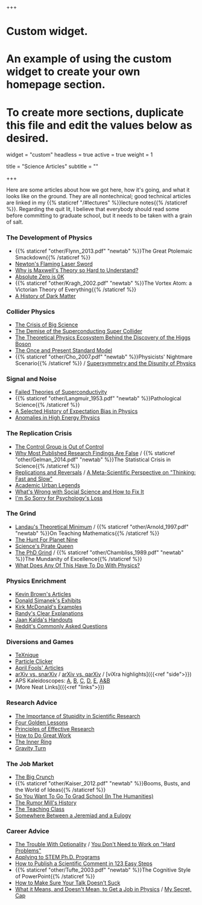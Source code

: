 +++
# Custom widget.
# An example of using the custom widget to create your own homepage section.
# To create more sections, duplicate this file and edit the values below as desired.
widget = "custom"
headless = true
active = true
weight = 1

title = "Science Articles"
subtitle = ""

+++

Here are some articles about how we got here, how it's going, and what it looks like on the ground. They are all nontechnical; good technical articles are linked in my {{% staticref "/#lectures" %}}lecture notes{{% /staticref %}}. Regarding the quit lit, I believe that everybody should read some before committing to graduate school, but it needs to be taken with a grain of salt.

### The Development of Physics
- {{% staticref "other/Flynn_2013.pdf" "newtab" %}}The Great Ptolemaic Smackdown{{% /staticref %}}
- [Newton's Flaming Laser Sword](https://philosophynow.org/issues/46/Newtons_Flaming_Laser_Sword)
- [Why is Maxwell's Theory so Hard to Understand?](https://www.damtp.cam.ac.uk/user/tong/em/dyson.pdf)
- [Absolute Zero is 0K](https://www.damninteresting.com/absolute-zero-is-0k/)
- {{% staticref "other/Kragh_2002.pdf" "newtab" %}}The Vortex Atom: a Victorian Theory of Everything{{% /staticref %}}
- [A History of Dark Matter](https://arxiv.org/abs/1605.04909)

### Collider Physics
- [The Crisis of Big Science](https://web.archive.org/web/20160126044116/https://www.nybooks.com/articles/2012/05/10/crisis-big-science/)
- [The Demise of the Superconducting Super Collider](https://physicstoday.scitation.org/doi/10.1063/PT.3.3329)
- [The Theoretical Physics Ecosystem Behind the Discovery of the Higgs Boson](https://arxiv.org/abs/1609.04268)
- [The Once and Present Standard Model](https://arxiv.org/abs/1911.04604)
- {{% staticref "other/Cho_2007.pdf" "newtab" %}}Physicists' Nightmare Scenario{{% /staticref %}} / [Supersymmetry and the Disunity of Physics](https://arxiv.org/abs/2304.03673)

### Signal and Noise
- [Failed Theories of Superconductivity](https://arxiv.org/abs/1008.0447)
- {{% staticref "other/Langmuir_1953.pdf" "newtab" %}}Pathological Science{{% /staticref %}}
- [A Selected History of Expectation Bias in Physics](https://arxiv.org/abs/physics/0508199)
- [Anomalies in High Energy Physics](https://hepcomm.github.io/hepmist/)

### The Replication Crisis
- [The Control Group is Out of Control](https://slatestarcodex.com/2014/04/28/the-control-group-is-out-of-control/)
- [Why Most Published Research Findings Are False](https://journals.plos.org/plosmedicine/article?id=10.1371/journal.pmed.0020124) / {{% staticref "other/Gelman_2014.pdf" "newtab" %}}The Statistical Crisis in Science{{% /staticref %}}
- [Replications and Reversals](https://forrt.org/reversals/) / [A Meta-Scientific Perspective on "Thinking: Fast and Slow"](https://replicationindex.com/2020/12/30/a-meta-scientific-perspective-on-thinking-fast-and-slow/)
- [Academic Urban Legends](https://journals.sagepub.com/doi/full/10.1177/0306312714535679)
- [What's Wrong with Social Science and How to Fix It](https://fantasticanachronism.com/2020/09/11/whats-wrong-with-social-science-and-how-to-fix-it/)
- [I'm So Sorry for Psychology's Loss](https://www.experimental-history.com/p/im-so-sorry-for-psychologys-loss)

### The Grind
- [Landau's Theoretical Minimum](https://arxiv.org/abs/hep-ph/0204295) / {{% staticref "other/Arnold_1997.pdf" "newtab" %}}On Teaching Mathematics{{% /staticref %}}
- [The Hunt For Planet Nine](https://longreads.com/2019/01/22/the-hunt-for-planet-nine/)
- [Science's Pirate Queen](https://www.theverge.com/2018/2/8/16985666/alexandra-elbakyan-sci-hub-open-access-science-papers-lawsuit)
- [The PhD Grind](https://www.dropbox.com/s/5c70typ50be0d9l/pguo-PhD-grind.pdf?dl=0) / {{% staticref "other/Chambliss_1989.pdf" "newtab" %}}The Mundanity of Excellence{{% /staticref %}}
- [What Does Any Of This Have To Do With Physics?](https://web.archive.org/web/20221120224234/https://nautil.us/what-does-any-of-this-have-to-do-with-physics-236309/)

### Physics Enrichment
- [Kevin Brown's Articles](https://www.mathpages.com/home/iphysics.htm)
- [Donald Simanek's Exhibits](https://dsimanek.vialattea.net/)
- [Kirk McDonald's Examples](http://kirkmcd.princeton.edu/examples/)
- [Randy's Clear Explanations](https://www.cphysics.org/)
- [Jaan Kalda's Handouts](https://www.ioc.ee/~kalda/ipho/)
- [Reddit's Commonly Asked Questions](https://www.reddit.com/r/Physics/wiki/common)

### Diversions and Games
- [TeXnique](https://texnique.xyz)
- [Particle Clicker](https://particle-clicker.web.cern.ch/)
- [April Fools' Articles](http://peterdenton.github.io/Articles/AprilFools.html)
- [arXiv vs. snarXiv](http://snarxiv.org/vs-arxiv/) / [arXiv vs. qarXiv](https://www.mit.edu/~azlokapa/qarxiv/index.html) / [viXra highlights]({{<ref "side">}})
- APS Kaleidoscopes: [A](https://journals.aps.org/pra/kaleidoscope), [B](https://journals.aps.org/prb/kaleidoscope), [C](https://journals.aps.org/prc/kaleidoscope), [D](https://journals.aps.org/prd/kaleidoscope), [E](https://journals.aps.org/pre/kaleidoscope), [A&B](https://journals.aps.org/prab/kaleidoscope)
- [More Neat Links]({{<ref "links">}})

### Research Advice
- [The Importance of Stupidity in Scientific Research](https://journals.biologists.com/jcs/article/121/11/1771/30038/The-importance-of-stupidity-in-scientific-research)
- [Four Golden Lessons](https://www.nature.com/articles/426389a)
- [Principles of Effective Research](https://michaelnielsen.org/blog/principles-of-effective-research/)
- [How to Do Great Work](http://paulgraham.com/greatwork.html)
- [The Inner Ring](https://www.lewissociety.org/innerring/)
- [Gravity Turn](https://radimentary.wordpress.com/2021/08/16/gravity-turn/)

### The Job Market
- [The Big Crunch](http://www.its.caltech.edu/~dg/crunch_art.html) 
- {{% staticref "other/Kaiser_2012.pdf" "newtab" %}}Booms, Busts, and the World of Ideas{{% /staticref %}}
- [So You Want To Go To Grad School (In The Humanities)](https://acoup.blog/2021/10/01/collections-so-you-want-to-go-to-grad-school-in-the-academic-humanities/)
- [The Rumor Mill's History](https://particle.physics.ucdavis.edu/rumor/doku.php?id=history)
- [The Teaching Class](https://www.guernicamag.com/the-teaching-class/) 
- [Somewhere Between a Jeremiad and a Eulogy](https://isi.org/modern-age/somewhere-between-a-jeremiad-and-a-eulogy/) 

### Career Advice
- [The Trouble With Optionality](https://www.thecrimson.com/article/2017/5/25/desai-commencement-ed/) / [You Don't Need to Work on "Hard Problems"](https://www.benkuhn.net/hard/)
- [Applying to STEM Ph.D. Programs](https://github.com/gwisk/gradguide)
- [How to Publish a Scientific Comment in 123 Easy Steps](https://frog.gatech.edu/Pubs/How-to-Publish-a-Scientific-Comment-in-123-Easy-Steps.pdf)
- {{% staticref "other/Tufte_2003.pdf" "newtab" %}}The Cognitive Style of PowerPoint{{% /staticref %}}
- [How to Make Sure Your Talk Doesn't Suck](http://www.damtp.cam.ac.uk/user/tong/talks/talk.pdf)
- [What it Means, and Doesn't Mean, to Get a Job in Physics](https://gravityandlevity.wordpress.com/2019/03/25/what-it-means-and-doesnt-mean-to-get-a-job-in-physics/) / [My Secret, Cap](https://4gravitons.com/2024/02/02/my-secret-cap/)